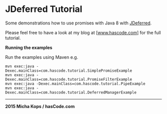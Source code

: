 # JDeferred Tutorial

Some demonstrations how to use promises with Java 8 with [JDeferred].

Please feel free to have a look at my blog at [www.hascode.com] for the full tutorial.

**Running the examples**

Run the examples using Maven e.g.

```
mvn exec:java -Dexec.mainClass=com.hascode.tutorial.SimplePromiseExample
mvn exec:java -Dexec.mainClass=com.hascode.tutorial.PromiseFilterExample
mvn exec:java -Dexec.mainClass=com.hascode.tutorial.PipeExample
mvn exec:java -Dexec.mainClass=com.hascode.tutorial.DeferredManagerExample
```

----

**2015 Micha Kops / hasCode.com**

   [Jdeferred]:http://jdeferred.org/
   [www.hascode.com]:http://www.hascode.com/
